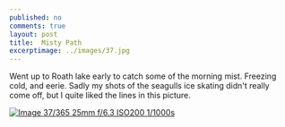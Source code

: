 ```yaml
---
published: no
comments: true
layout: post
title:	Misty Path
excerptimage: ../images/37.jpg
---
```


Went up to Roath lake early to catch some of the morning mist. Freezing cold, and eerie. Sadly my shots of the seagulls ice skating didn't really come off, but I quite liked the lines in this picture.


[![Image 37/365	25mm	f/6.3	ISO200	1/1000s](../images/37.jpg)](https://www.flickr.com/photos/tmadhavan/15853402464/)